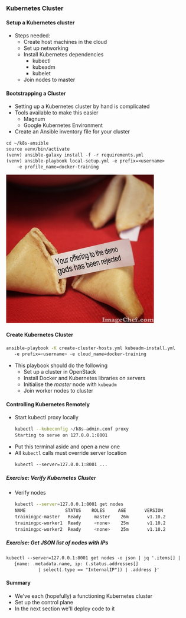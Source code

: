 ### Kubernetes Cluster


#### Setup a Kubernetes cluster
* Steps needed:
   + Create host machines in the cloud
   + Set up networking
   + Install Kubernetes dependencies
      - kubectl
      - kubeadm
      - kubelet
   + Join nodes to master


#### Bootstrapping a Cluster
* Setting up a Kubernetes cluster by hand is complicated
* Tools available to make this easier
   + Magnum
   + Google Kubernetes Environment
* Create an Ansible inventory file for your cluster
```
cd ~/k8s-ansible
source venv/bin/activate
(venv) ansible-galaxy install -f -r requirements.yml
(venv) ansible-playbook local-setup.yml -e prefix=<username>
    -e profile_name=docker-training
```


![fortune cookie](img/fortune-cookie.jpg "Fortune cookie")<!-- .slide: class="image-slide" -->


#### Create Kubernetes Cluster

```bash
ansible-playbook -K create-cluster-hosts.yml kubeadm-install.yml 
   -e prefix=<username> -e cloud_name=docker-training
```
<!-- .element: style="font-size:13pt;"  -->
* This playbook should do the following
  + Set up a cluster in OpenStack
  + Install Docker and Kubernetes libraries on servers
  + Initialise the _master_ node with `kubeadm`
  + Join worker nodes to cluster


#### Controlling Kubernetes Remotely
* Start kubectl proxy locally <!-- .element: class="fragment" data-fragment-index="0" -->
   ```bash
   kubectl --kubeconfig ~/k8s-admin.conf proxy
   Starting to serve on 127.0.0.1:8001
   ```
* Put this terminal aside and open a new one <!-- .element: class="fragment" data-fragment-index="1" -->
* All <!-- .element: class="fragment" data-fragment-index="2" -->`kubectl` calls must override server location
   ```
   kubectl --server=127.0.0.1:8001 ...
   ```



##### Exercise: Verify Kubernetes Cluster

* Verify nodes
    ```bash
    kubectl --server=127.0.0.1:8001 get nodes
    NAME               STATUS    ROLES     AGE       VERSION
    trainingpc-master   Ready     master    26m       v1.10.2
    trainingpc-worker1  Ready     <none>    25m       v1.10.2
    trainingpc-worker2  Ready     <none>    25m       v1.10.2
    ```
    <!-- .element: class="fragment" data-fragment-index="0" style="font-size:11pt;"-->


##### Exercise: Get JSON list of nodes with IPs
```
kubectl --server=127.0.0.1:8001 get nodes -o json | jq '.items[] | 
   {name: .metadata.name, ip: (.status.addresses[] 
            | select(.type == "InternalIP")) | .address }'
```
<!-- .element: class="fragment" data-fragment-index="0" style="font-size:13pt;" -->



#### Summary
* We've each (hopefully) a functioning Kubernetes cluster
* Set up the control plane
* In the next section we'll deploy code to it
